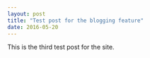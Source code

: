 ```yaml
---
layout: post
title: "Test post for the blogging feature"
date: 2016-05-20
---
```


This is the third test post for the site.
